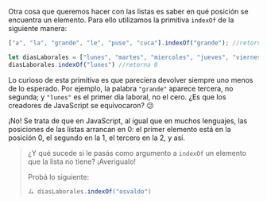  Otra cosa que queremos hacer con las listas es saber en qué posición se encuentra un elemento. Para ello utilizamos la primitiva `indexOf` de la siguiente manera:

```javascript
["a", "la", "grande", "le", "puse", "cuca"].indexOf("grande"); //retorna 2

let diasLaborales = ["lunes", "martes", "miercoles", "jueves", "viernes"]
diasLaborales.indexOf("lunes") //retorna 0
```

Lo curioso de esta primitiva es que pareciera devolver siempre uno menos de lo esperado. Por ejemplo, la palabra `"grande"` aparece tercera, no segunda; y `"lunes"` es el primer día laboral, no el cero. ¿Es que los creadores de JavaScript se equivocaron? :confused:

¡No! Se trata de que en JavaScript, al igual que en muchos lenguajes, las posiciones de las listas arrancan en 0: el primer elemento está en la posición 0, el segundo en la 1, el tercero en la 2, y así.

> ¿Y qué sucede si le pasás como argumento a `indexOf` un elemento que la lista no tiene? ¡Averigualo!
>
> Probá lo siguiente:
>
> ```javascript
> ム diasLaborales.indexOf("osvaldo")
> ```